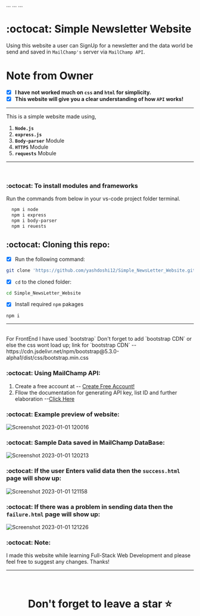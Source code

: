 ... ... ...
# :octocat: Simple Newsletter Website

Using this website a user can SignUp for a newsletter and the data world be send and saved in `MailChamp's` server via `MailChamp API`.

# Note from Owner
- [x] <b>I have not worked much on `css` and `html` for simplicity.</b>
- [x] <b>This website will give you a clear understanding of how `API` works!</b>

<hr />

This is a simple website made using,

1. <b>`Node.js`</b> 
2. <b>`express.js`</b>
3. <b>`Body-parser`</b> Module
4. <b>`HTTPS`</b> Module
5. <b>`requests`</b> Mobule
<hr />
<br />

### :octocat: To install modules and frameworks

Run the commands from below in your vs-code project folder terminal.
```bash
  npm i node
  npm i express
  npm i body-parser
  npm i reuests
```

## :octocat: Cloning this repo:
- [x] Run the following command:
```bash 
git clone 'https://github.com/yashdoshi12/Simple_NewsLetter_Website.git' 
```
- [x] `cd` to the cloned folder:
```bash 
cd Simple_NewsLetter_Website
```
- [x] Install required `npm` pakages
```bash 
npm i
```
<hr />
<br />
For FrontEnd I have used `bootstrap` Don't forget to add `bootstrap CDN` or else the css wont load up;
link for `bootstrap CDN` -- https://cdn.jsdelivr.net/npm/bootstrap@5.3.0-alpha1/dist/css/bootstrap.min.css

### :octocat: Using MailChamp API:

1. Create a free account at -- [Create Free Account!](https://login.mailchimp.com/signup/?plan=free_monthly_plan_v0)
2. Fllow the documentation for generating API key, list ID and further elaboration --[Click Here](https://mailchimp.com/developer/marketing/api/root/)

### :octocat: Example preview of website:
![Screenshot 2023-01-01 120016](https://user-images.githubusercontent.com/39629707/210162855-dc512b04-65f6-4a79-a3be-68e0d55c2d0d.jpg)

### :octocat: Sample Data saved in MailChamp DataBase:
![Screenshot 2023-01-01 120213](https://user-images.githubusercontent.com/39629707/210162874-4a3af8f9-c2ec-4edd-ba8a-e4b399a8c7d7.jpg)

### :octocat: If the user Enters valid data then the `success.html` page will show up:
![Screenshot 2023-01-01 121158](https://user-images.githubusercontent.com/39629707/210162988-0a1615ad-8b14-4fdf-b999-f3dbd96a8458.jpg)

### :octocat: If there was a problem in sending data then the `failure.html` page will show up:
![Screenshot 2023-01-01 121226](https://user-images.githubusercontent.com/39629707/210163008-f7a9339f-7145-475b-85c4-c56b63184b20.jpg)

### :octocat: Note:
I made this website while learning Full-Stack Web Development and please feel free to suggest any changes. Thanks!

<hr />
<br />

# <div align="center">  Don't forget to leave a star ⭐️</div>
